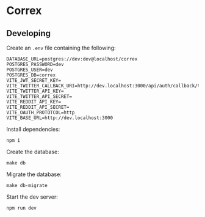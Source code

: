 # Correx

## Developing

Create an `.env` file containing the following:

```
DATABASE_URL=postgres://dev:dev@localhost/correx
POSTGRES_PASSWORD=dev
POSTGRES_USER=dev
POSTGRES_DB=correx
VITE_JWT_SECRET_KEY=
VITE_TWITTER_CALLBACK_URI=http://dev.localhost:3000/api/auth/callback/twitterV2
VITE_TWITTER_API_KEY=
VITE_TWITTER_API_SECRET=
VITE_REDDIT_API_KEY=
VITE_REDDIT_API_SECRET=
VITE_OAUTH_PROTOTCOL=http
VITE_BASE_URL=http://dev.localhost:3000

```

Install dependencies:

```
npm i
```

Create the database:

```
make db
```

Migrate the database:

```
make db-migrate
```

Start the dev server:

```
npm run dev
```
